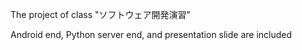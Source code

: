 The project of class "ソフトウェア開発演習"

Android end, Python server end, and presentation slide are included

